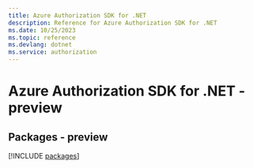 ```yaml
---
title: Azure Authorization SDK for .NET
description: Reference for Azure Authorization SDK for .NET
ms.date: 10/25/2023
ms.topic: reference
ms.devlang: dotnet
ms.service: authorization
---
```

# Azure Authorization SDK for .NET - preview
## Packages - preview
[!INCLUDE [packages](authorization-index.md)]